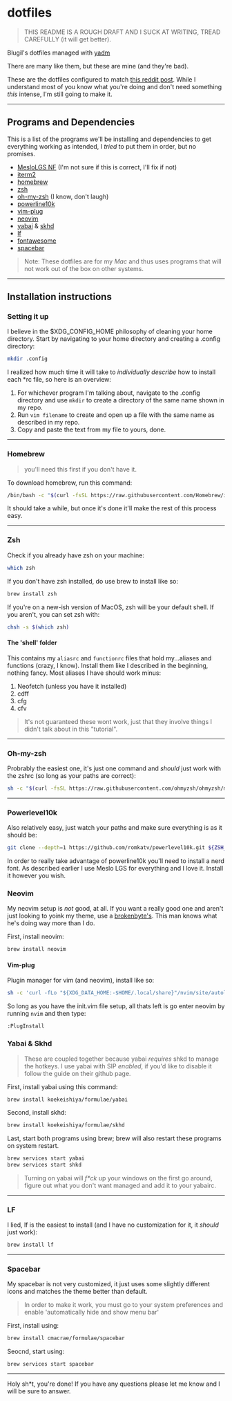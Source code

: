 # dotfiles 

> THIS README IS A ROUGH DRAFT AND I SUCK AT WRITING, TREAD CAREFULLY (it will get better).

Blugil's dotfiles managed with [yadm](https://yadm.io)

There are many like them, but these are mine (and they're bad).

These are the dotfiles configured to match [this reddit post](https://www.reddit.com/r/unixporn/comments/o6j9hj/yabaimacos_eat_breath_sleep_gruvbox/?utm_source=share&utm_medium=web2x&context=3). While I understand most of you know what you're doing and don't need something *this* intense, I'm still going to make it.

---

## Programs and Dependencies
This is a list of the programs we'll be installing and dependencies to get everything working as intended, I *tried* to put them in order, but no promises.


- [MesloLGS NF](https://github.com/ryanoasis/nerd-fonts/tree/master/patched-fonts/Meslo) (I'm not sure if this is correct, I'll fix if not)
- [iterm2](https://iterm2.com/)
- [homebrew](https://hombrew.sh)
- [zsh](https://www.zsh.org/)
- [oh-my-zsh](https://github.com/ohmyzsh/ohmyzsh) (I know, don't laugh)
- [powerline10k](https://github.com/romkatv/powerlevel10k)
- [vim-plug](https://github.com/junegunn/vim-plug)
- [neovim](https://neovim.io/)
- [yabai](https://github.com/koekeishiya/yabai) & [skhd](https://github.com/koekeishiya/skhd)
- [lf](https://github.com/gokcehan/lf)
- [fontawesome](https://fontawesome.com/v5.15/how-to-use/on-the-desktop/setup/getting-started)
- [spacebar](https://github.com/cmacrae/spacebar)

> Note: These dotfiles are for my *Mac* and thus uses programs that will not work out of the box on other systems. 

---

## Installation instructions

### Setting it up
I believe in the $XDG_CONFIG_HOME philosophy of cleaning your home directory. Start by navigating to your home directory and creating a .config directory:
```sh
mkdir .config
```
I realized how much time it will take to *individually describe* how to install each *rc file, so here is an overview:

1. For whichever program I'm talking about, navigate to the .config directory and use `mkdir` to create a directory of the same name shown in my repo.
2. Run `vim filename` to create and open up a file with the same name as described in my repo.
3. Copy and paste the text from my file to yours, done. 

---

### Homebrew
> you'll need this first if you don't have it. 

To download homebrew, run this command: 
```sh
/bin/bash -c "$(curl -fsSL https://raw.githubusercontent.com/Homebrew/install/HEAD/install.sh)"
```
It should take a while, but once it's done it'll make the rest of this process easy.

---

### Zsh
Check if you already have zsh on your machine: 
```sh
which zsh
```
If you don't have zsh installed, do use brew to install like so:
```sh
brew install zsh
```
If you're on a new-ish version of MacOS, zsh will be your default shell. If you aren't, you can set zsh with:
```sh
chsh -s $(which zsh)
```

#### The 'shell' folder
This contains my `aliasrc` and `functionrc` files that hold my...aliases and functions (crazy, I know).
Install them like I described in the beginning, nothing fancy. Most aliases I have should work minus:
1. Neofetch (unless you have it installed)
2. cdff 
3. cfg
4. cfv
> It's not guaranteed these wont work, just that they involve things I didn't talk about in this "tutorial".

---

### Oh-my-zsh
Probrably the easiest one, it's just one command and *should* just work with the zshrc (so long as your paths are correct):
```sh
sh -c "$(curl -fsSL https://raw.githubusercontent.com/ohmyzsh/ohmyzsh/master/tools/install.sh)"
```

---

### Powerlevel10k
Also relatively easy, just watch your paths and make sure everything is as it should be:

```sh
git clone --depth=1 https://github.com/romkatv/powerlevel10k.git ${ZSH_CUSTOM:-$HOME/.oh-my-zsh/custom}/themes/powerlevel10k
```
In order to really take advantage of powerline10k you'll need to install a nerd font. As described earlier I use Meslo LGS for everything and I love it. Install it however you wish.

### Neovim
My neovim setup is *not* good, at all. If you want a really good one and aren't just looking to yoink my theme, use a [brokenbyte's](https://gitlab.com/brokenbyte/dotfiles/-/tree/master/dot_config/nvim). This man knows what he's doing way more than I do.

First, install neovim:
```sh
brew install neovim
```
#### Vim-plug
Plugin manager for vim (and neovim), install like so:
```sh
sh -c 'curl -fLo "${XDG_DATA_HOME:-$HOME/.local/share}"/nvim/site/autoload/plug.vim --create-dirs \ https://raw.githubusercontent.com/junegunn/vim-plug/master/plug.vim'
```

So long as you have the init.vim file setup, all thats left is go enter neovim by running `nvim` and then type:

```
:PlugInstall
```

### Yabai & Skhd
> These are coupled together because yabai *requires* shkd to manage the hotkeys. I use yabai with SIP *enabled*, if you'd like to disable it follow the guide on their github page.

First, install yabai using this command: 
```sh
brew install koekeishiya/formulae/yabai
```
Second, install skhd:
```sh
brew install koekeishiya/formulae/skhd
```
Last, start both programs using brew; brew will also restart these programs on system restart.
```sh
brew services start yabai
brew services start shkd
```
> Turning on yabai will *f\*ck* up your windows on the first go around, figure out what you don't want managed and add it to your yabairc.

---

### LF
I lied, lf is the easiest to install (and I have no customization for it, it *should* just work):

```sh
brew install lf
```

---

### Spacebar
My spacebar is not very customized, it just uses some slightly different icons and matches the theme better than default.
> In order to make it work, you must go to your system preferences and enable 'automatically hide and show menu bar'

First, install using:

```sh
brew install cmacrae/formulae/spacebar
```

Seocnd, start using: 

```sh
brew services start spacebar
```

---

Holy sh*t, you're done! If you have any questions please let me know and I will be sure to answer.